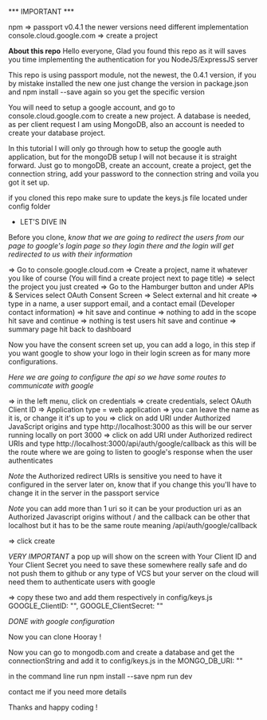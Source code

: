 *** IMPORTANT ***

npm => passport v0.4.1 the newer versions need different implementation
console.cloud.google.com => create a project

**About this repo**
Hello everyone, Glad you found this repo as it will saves you time implementing the authentication for you NodeJS/ExpressJS server

This repo is using passport module, not the newest, the 0.4.1 version, if you by mistake installed the new one just change the version in package.json and npm install --save again so you get the specific version

You will need to setup a google account, and go to console.cloud.google.com to create a new project.
A database is needed, as per client request I am using MongoDB, also an account is needed to create your database project.

In this tutorial I will only go through how to setup the google auth application, but for the mongoDB setup I will not because it is straight forward. Just go to mongoDB, create an account, create a project, get the connection string, add your password to the connection string and voila you got it set up.

if you cloned this repo make sure to update the keys.js file located under config folder

* LET'S DIVE IN

Before you clone,
*know that we are going to redirect the users from our page to google's login page so they login there and the login will get redirected to us with their information*

=> Go to console.google.cloud.com
=> Create a project, name it whatever you like of course (You will find a create project next to page title)
=> select the project you just created
=> Go to the Hamburger button and under APIs & Services select OAuth Consent Screen
=> Select external and hit create
=> type in a name, a user support email, and a contact email (Developer contact information)
=> hit save and continue
=> nothing to add in the scope hit save and continue
=> nothing is test users hit save and continue
=> summary page hit back to dashboard

Now you have the consent screen set up, you can add a logo, in this step if you want google to show your logo in their login screen as for many more configurations.

*Here we are going to configure the api so we have some routes to communicate with google*

=> in the left menu, click on credentials
=> create credentials, select OAuth Client ID
=> Application type = web application
=> you can leave the name as it is, or change it it's up to you
=> click on add URI under Authorized JavaScript origins and type http://localhost:3000 as this will be our server running locally on port 3000
=> click on add URI under Authorized redirect URIs and type http://localhost:3000/api/auth/google/callback as this will be the route where we are going to listen to google's response when the user authenticates

*Note* the Authorized redirect URIs is sensitive you need to have it configured in the server later on, know that if you change this you'll have to change it in the server in the passport service

*Note* you can add more than 1 uri so it can be your production uri as an Authorized Javascript origins without /
and the callback can be other that localhost but it has to be the same route meaning /api/auth/google/callback

=> click create

*VERY IMPORTANT*
a pop up will show on the screen with Your Client ID and Your Client Secret you need to save these somewhere really safe and do not push them to github or any type of VCS but your server on the cloud will need them to authenticate users with google

=> copy these two and add them respectively in config/keys.js
GOOGLE_ClientID: "<HERE>",
GOOGLE_ClientSecret: "<HERE>"

*DONE with google configuration*

Now you can clone Hooray !

Now you can go to mongodb.com and create a database and get the connectionString and add it to config/keys.js in the MONGO_DB_URI: "<HERE>"

in the command line run
npm install --save
npm run dev

contact me if you need more details

Thanks and happy coding !
